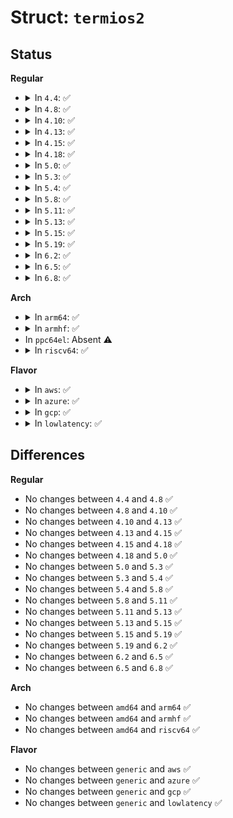 # Struct: <code>termios2</code>

## Status
<b>Regular</b>
<ul>
<li>
<details>
<summary>In <code>4.4</code>: ✅</summary>

```c
struct termios2 {
    tcflag_t c_iflag;
    tcflag_t c_oflag;
    tcflag_t c_cflag;
    tcflag_t c_lflag;
    cc_t c_line;
    cc_t c_cc[19];
    speed_t c_ispeed;
    speed_t c_ospeed;
};
```
</details>
</li>
<li>
<details>
<summary>In <code>4.8</code>: ✅</summary>

```c
struct termios2 {
    tcflag_t c_iflag;
    tcflag_t c_oflag;
    tcflag_t c_cflag;
    tcflag_t c_lflag;
    cc_t c_line;
    cc_t c_cc[19];
    speed_t c_ispeed;
    speed_t c_ospeed;
};
```
</details>
</li>
<li>
<details>
<summary>In <code>4.10</code>: ✅</summary>

```c
struct termios2 {
    tcflag_t c_iflag;
    tcflag_t c_oflag;
    tcflag_t c_cflag;
    tcflag_t c_lflag;
    cc_t c_line;
    cc_t c_cc[19];
    speed_t c_ispeed;
    speed_t c_ospeed;
};
```
</details>
</li>
<li>
<details>
<summary>In <code>4.13</code>: ✅</summary>

```c
struct termios2 {
    tcflag_t c_iflag;
    tcflag_t c_oflag;
    tcflag_t c_cflag;
    tcflag_t c_lflag;
    cc_t c_line;
    cc_t c_cc[19];
    speed_t c_ispeed;
    speed_t c_ospeed;
};
```
</details>
</li>
<li>
<details>
<summary>In <code>4.15</code>: ✅</summary>

```c
struct termios2 {
    tcflag_t c_iflag;
    tcflag_t c_oflag;
    tcflag_t c_cflag;
    tcflag_t c_lflag;
    cc_t c_line;
    cc_t c_cc[19];
    speed_t c_ispeed;
    speed_t c_ospeed;
};
```
</details>
</li>
<li>
<details>
<summary>In <code>4.18</code>: ✅</summary>

```c
struct termios2 {
    tcflag_t c_iflag;
    tcflag_t c_oflag;
    tcflag_t c_cflag;
    tcflag_t c_lflag;
    cc_t c_line;
    cc_t c_cc[19];
    speed_t c_ispeed;
    speed_t c_ospeed;
};
```
</details>
</li>
<li>
<details>
<summary>In <code>5.0</code>: ✅</summary>

```c
struct termios2 {
    tcflag_t c_iflag;
    tcflag_t c_oflag;
    tcflag_t c_cflag;
    tcflag_t c_lflag;
    cc_t c_line;
    cc_t c_cc[19];
    speed_t c_ispeed;
    speed_t c_ospeed;
};
```
</details>
</li>
<li>
<details>
<summary>In <code>5.3</code>: ✅</summary>

```c
struct termios2 {
    tcflag_t c_iflag;
    tcflag_t c_oflag;
    tcflag_t c_cflag;
    tcflag_t c_lflag;
    cc_t c_line;
    cc_t c_cc[19];
    speed_t c_ispeed;
    speed_t c_ospeed;
};
```
</details>
</li>
<li>
<details>
<summary>In <code>5.4</code>: ✅</summary>

```c
struct termios2 {
    tcflag_t c_iflag;
    tcflag_t c_oflag;
    tcflag_t c_cflag;
    tcflag_t c_lflag;
    cc_t c_line;
    cc_t c_cc[19];
    speed_t c_ispeed;
    speed_t c_ospeed;
};
```
</details>
</li>
<li>
<details>
<summary>In <code>5.8</code>: ✅</summary>

```c
struct termios2 {
    tcflag_t c_iflag;
    tcflag_t c_oflag;
    tcflag_t c_cflag;
    tcflag_t c_lflag;
    cc_t c_line;
    cc_t c_cc[19];
    speed_t c_ispeed;
    speed_t c_ospeed;
};
```
</details>
</li>
<li>
<details>
<summary>In <code>5.11</code>: ✅</summary>

```c
struct termios2 {
    tcflag_t c_iflag;
    tcflag_t c_oflag;
    tcflag_t c_cflag;
    tcflag_t c_lflag;
    cc_t c_line;
    cc_t c_cc[19];
    speed_t c_ispeed;
    speed_t c_ospeed;
};
```
</details>
</li>
<li>
<details>
<summary>In <code>5.13</code>: ✅</summary>

```c
struct termios2 {
    tcflag_t c_iflag;
    tcflag_t c_oflag;
    tcflag_t c_cflag;
    tcflag_t c_lflag;
    cc_t c_line;
    cc_t c_cc[19];
    speed_t c_ispeed;
    speed_t c_ospeed;
};
```
</details>
</li>
<li>
<details>
<summary>In <code>5.15</code>: ✅</summary>

```c
struct termios2 {
    tcflag_t c_iflag;
    tcflag_t c_oflag;
    tcflag_t c_cflag;
    tcflag_t c_lflag;
    cc_t c_line;
    cc_t c_cc[19];
    speed_t c_ispeed;
    speed_t c_ospeed;
};
```
</details>
</li>
<li>
<details>
<summary>In <code>5.19</code>: ✅</summary>

```c
struct termios2 {
    tcflag_t c_iflag;
    tcflag_t c_oflag;
    tcflag_t c_cflag;
    tcflag_t c_lflag;
    cc_t c_line;
    cc_t c_cc[19];
    speed_t c_ispeed;
    speed_t c_ospeed;
};
```
</details>
</li>
<li>
<details>
<summary>In <code>6.2</code>: ✅</summary>

```c
struct termios2 {
    tcflag_t c_iflag;
    tcflag_t c_oflag;
    tcflag_t c_cflag;
    tcflag_t c_lflag;
    cc_t c_line;
    cc_t c_cc[19];
    speed_t c_ispeed;
    speed_t c_ospeed;
};
```
</details>
</li>
<li>
<details>
<summary>In <code>6.5</code>: ✅</summary>

```c
struct termios2 {
    tcflag_t c_iflag;
    tcflag_t c_oflag;
    tcflag_t c_cflag;
    tcflag_t c_lflag;
    cc_t c_line;
    cc_t c_cc[19];
    speed_t c_ispeed;
    speed_t c_ospeed;
};
```
</details>
</li>
<li>
<details>
<summary>In <code>6.8</code>: ✅</summary>

```c
struct termios2 {
    tcflag_t c_iflag;
    tcflag_t c_oflag;
    tcflag_t c_cflag;
    tcflag_t c_lflag;
    cc_t c_line;
    cc_t c_cc[19];
    speed_t c_ispeed;
    speed_t c_ospeed;
};
```
</details>
</li>
</ul>
<b>Arch</b>
<ul>
<li>
<details>
<summary>In <code>arm64</code>: ✅</summary>

```c
struct termios2 {
    tcflag_t c_iflag;
    tcflag_t c_oflag;
    tcflag_t c_cflag;
    tcflag_t c_lflag;
    cc_t c_line;
    cc_t c_cc[19];
    speed_t c_ispeed;
    speed_t c_ospeed;
};
```
</details>
</li>
<li>
<details>
<summary>In <code>armhf</code>: ✅</summary>

```c
struct termios2 {
    tcflag_t c_iflag;
    tcflag_t c_oflag;
    tcflag_t c_cflag;
    tcflag_t c_lflag;
    cc_t c_line;
    cc_t c_cc[19];
    speed_t c_ispeed;
    speed_t c_ospeed;
};
```
</details>
</li>
<li>
In <code>ppc64el</code>: Absent ⚠️
</li>
<li>
<details>
<summary>In <code>riscv64</code>: ✅</summary>

```c
struct termios2 {
    tcflag_t c_iflag;
    tcflag_t c_oflag;
    tcflag_t c_cflag;
    tcflag_t c_lflag;
    cc_t c_line;
    cc_t c_cc[19];
    speed_t c_ispeed;
    speed_t c_ospeed;
};
```
</details>
</li>
</ul>
<b>Flavor</b>
<ul>
<li>
<details>
<summary>In <code>aws</code>: ✅</summary>

```c
struct termios2 {
    tcflag_t c_iflag;
    tcflag_t c_oflag;
    tcflag_t c_cflag;
    tcflag_t c_lflag;
    cc_t c_line;
    cc_t c_cc[19];
    speed_t c_ispeed;
    speed_t c_ospeed;
};
```
</details>
</li>
<li>
<details>
<summary>In <code>azure</code>: ✅</summary>

```c
struct termios2 {
    tcflag_t c_iflag;
    tcflag_t c_oflag;
    tcflag_t c_cflag;
    tcflag_t c_lflag;
    cc_t c_line;
    cc_t c_cc[19];
    speed_t c_ispeed;
    speed_t c_ospeed;
};
```
</details>
</li>
<li>
<details>
<summary>In <code>gcp</code>: ✅</summary>

```c
struct termios2 {
    tcflag_t c_iflag;
    tcflag_t c_oflag;
    tcflag_t c_cflag;
    tcflag_t c_lflag;
    cc_t c_line;
    cc_t c_cc[19];
    speed_t c_ispeed;
    speed_t c_ospeed;
};
```
</details>
</li>
<li>
<details>
<summary>In <code>lowlatency</code>: ✅</summary>

```c
struct termios2 {
    tcflag_t c_iflag;
    tcflag_t c_oflag;
    tcflag_t c_cflag;
    tcflag_t c_lflag;
    cc_t c_line;
    cc_t c_cc[19];
    speed_t c_ispeed;
    speed_t c_ospeed;
};
```
</details>
</li>
</ul>

## Differences
<b>Regular</b>
<ul>
<li>
No changes between <code>4.4</code> and <code>4.8</code> ✅
</li>
<li>
No changes between <code>4.8</code> and <code>4.10</code> ✅
</li>
<li>
No changes between <code>4.10</code> and <code>4.13</code> ✅
</li>
<li>
No changes between <code>4.13</code> and <code>4.15</code> ✅
</li>
<li>
No changes between <code>4.15</code> and <code>4.18</code> ✅
</li>
<li>
No changes between <code>4.18</code> and <code>5.0</code> ✅
</li>
<li>
No changes between <code>5.0</code> and <code>5.3</code> ✅
</li>
<li>
No changes between <code>5.3</code> and <code>5.4</code> ✅
</li>
<li>
No changes between <code>5.4</code> and <code>5.8</code> ✅
</li>
<li>
No changes between <code>5.8</code> and <code>5.11</code> ✅
</li>
<li>
No changes between <code>5.11</code> and <code>5.13</code> ✅
</li>
<li>
No changes between <code>5.13</code> and <code>5.15</code> ✅
</li>
<li>
No changes between <code>5.15</code> and <code>5.19</code> ✅
</li>
<li>
No changes between <code>5.19</code> and <code>6.2</code> ✅
</li>
<li>
No changes between <code>6.2</code> and <code>6.5</code> ✅
</li>
<li>
No changes between <code>6.5</code> and <code>6.8</code> ✅
</li>
</ul>
<b>Arch</b>
<ul>
<li>
No changes between <code>amd64</code> and <code>arm64</code> ✅
</li>
<li>
No changes between <code>amd64</code> and <code>armhf</code> ✅
</li>
<li>
No changes between <code>amd64</code> and <code>riscv64</code> ✅
</li>
</ul>
<b>Flavor</b>
<ul>
<li>
No changes between <code>generic</code> and <code>aws</code> ✅
</li>
<li>
No changes between <code>generic</code> and <code>azure</code> ✅
</li>
<li>
No changes between <code>generic</code> and <code>gcp</code> ✅
</li>
<li>
No changes between <code>generic</code> and <code>lowlatency</code> ✅
</li>
</ul>
